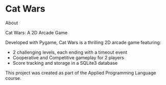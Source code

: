 #         Cat Wars

About

Cat Wars: A 2D Arcade Game

Developed with Pygame, Cat Wars is a thrilling 2D arcade game featuring:

- 2 challenging levels, each ending with a timeout event
- Cooperative and Competitive gameplay for 2 players
- Score tracking and storage in a SQLite3 database

This project was created as part of the Applied Programming Language course.
